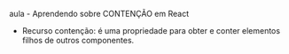 aula - Aprendendo sobre CONTENÇÃO em React

- Recurso contenção: é uma propriedade para obter e  conter elementos filhos de outros componentes.